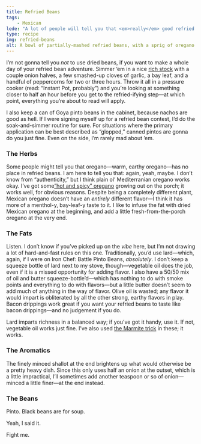 ```yaml
---
title: Refried Beans
tags: 
    - Mexican
lede: "A lot of people will tell you that <em>really</em> good refried beans can’t be made from canned beans. Well, I am here to tell you: okay, yeah, they’re probably right."
type: recipe
img: refried-beans
alt: A bowl of partially-mashed refried beans, with a sprig of oregano as garnish.
---
```


I’m not gonna tell you _not_ to use dried beans, if you want to make a whole day of your refried bean adventure. Simmer ’em in a nice [rich stock](/recipes/utility-stock/) with a couple onion halves, a few smashed-up cloves of garlic, a bay leaf, and a handful of peppercorns for two or three hours. Throw it all in a pressure cooker (read: “Instant Pot, probably”) and you’re looking at something closer to half an hour before you get to the refried-ifying step—at which point, everything you’re about to read will apply.

I also keep a can of Goya pinto beans in the cabinet, because nachos are good as hell. If I were signing myself up for a refried bean contest, I’d do the soak-and-simmer routine for sure. For situations where the primary application can be best described as “glopped,” canned pintos are gonna do you just fine. Even on the side, I’m rarely mad about ’em.

### The Herbs

Some people might tell you that oregano—warm, earthy oregano—has no place in refried beans. I am here to tell you that: again, yeah, maybe. I don’t know from “authenticity,” but I think plain ol’ Mediterranian oregano works okay. I’ve got some[”hot and spicy” oregano](https://www.hettysherbs.co.uk/product/oregano-hot-and-spicy/) growing out on the porch; it works well, for obvious reasons. Despite being a completely different plant, Mexican oregano doesn’t have an _entirely_ different flavor—I think it has more of a menthol-y, bay-leaf-y taste to it. I like to infuse the fat with dried Mexican oregano at the beginning, and add a little fresh-from-the-porch oregano at the very end.

### The Fats

Listen. I don’t know if you’ve picked up on the _vibe_ here, but I’m not drawing a lot of hard-and-fast rules on this one. Traditionally, you’d use lard—which, again, if I were on Iron Chef: Battle Pinto Beans, _absolutely_. I don’t keep a squeeze bottle of lard next to my stove, though—vegetable oil does the job, even if it is a missed opportunity for adding flavor. I also have a 50/50 mix of oil and butter squeeze-bottle’d—which has nothing to do with smoke points and everything to do with flavors—but a little butter doesn’t seem to add much of anything in the way of flavor. Olive oil is wasted; any flavor it would impart is obliterated by all the other strong, earthy flavors in play. Bacon drippings work great if you want your refried beans to taste like bacon drippings—and no judgement if you do.

Lard imparts richness in a balanced way; if you’ve got it handy, use it. If not, vegetable oil works just fine. I’ve also used [the Marmite trick](http://localhost:8000/recipes/curry-rice/#wait-no-shut-up-why-is-there-marmite-in-this) in these; it works.

### The Aromatics

The finely minced shallot at the end brightens up what would otherwise be a pretty heavy dish. Since this only uses half an onion at the outset, which is a little impractical, I’ll sometimes add another teaspoon or so of onion—minced a little finer—at the end instead.

### The Beans

Pinto. Black beans are for soup.

Yeah, I said it.

Fight me.
